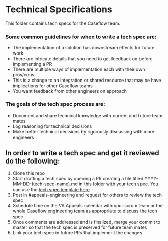 # Technical Specifications

This folder contains tech specs for the Caseflow team.

### Some common guidelines for when to write a tech spec are:

- The implementation of a solution has downstream effects for future work
- There are intricate details that you need to get feedback on before implementing a PR
- There are multiple ways of implementation each with their own pros/cons
- This is a change to an integration or shared resource that may be have implications for other Caseflow teams
- You want feedback from other engineers on approach

### The goals of the tech spec process are:
* Document and share technical knowledge with current and future team mates
* Log reasoning for technical decisions
* Make better technical decisions by rigorously discussing with more engineers

## In order to write a tech spec and get it reviewed do the following:
1. Clone this repo
2. Start drafting a tech spec by opening a PR creating a file titled YYYY-MM-DD-(tech-spec-name).md in this folder with your tech spec. You can use the [tech spec template here](.github/ISSUE_TEMPLATE/tech-spec.md)
3. Post in #appeals-engineering and request for others to review the tech spec
4. Schedule time on the VA Appeals calendar with your scrum team or the whole Caseflow engineering team as appropriate to discuss the tech spec
5. Once comments are addressed and is finalized, merge your commit to master so that the tech spec is preserved for future team mates
6. Link your tech spec in future PRs that implement the changes